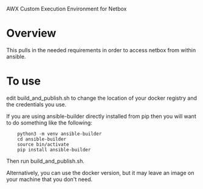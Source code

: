 AWX Custom Execution Environment for Netbox

# Overview

This pulls in the needed requirements in order to access netbox from within ansible.

# To use

edit build_and_publish.sh to change the location of your docker registry and the credentials you use.

If you are using ansible-builder directly installed from pip then you will want to do something like the following:

```
    python3 -m venv ansible-builder
    cd ansible-builder
    source bin/activate
    pip install ansible-builder
```

Then run build_and_publish.sh.

Alternatively, you can use the docker version, but it may leave an image on your machine that you don't need.

